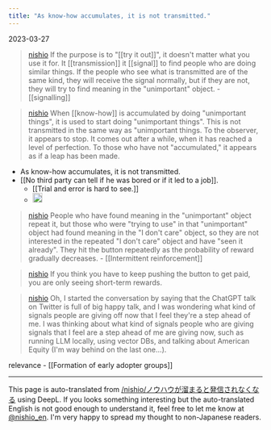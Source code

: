 ```yaml
---
title: "As know-how accumulates, it is not transmitted."
---
```


2023-03-27
> [nishio](https://twitter.com/nishio/status/1640345497784184837) If the purpose is to "[[try it out]]", it doesn't matter what you use it for. It [[transmission]] it [[signal]] to find people who are doing similar things. If the people who see what is transmitted are of the same kind, they will receive the signal normally, but if they are not, they will try to find meaning in the "unimportant" object.
    - [[signalling]]

> [nishio](https://twitter.com/nishio/status/1640346254516338692) When [[know-how]] is accumulated by doing "unimportant things", it is used to start doing "unimportant things". This is not transmitted in the same way as "unimportant things. To the observer, it appears to stop. It comes out after a while, when it has reached a level of perfection. To those who have not "accumulated," it appears as if a leap has been made.
- As know-how accumulates, it is not transmitted.
- [[No third party can tell if he was bored or if it led to a job]].
    - [[Trial and error is hard to see.]]
    - <img src='https://scrapbox.io/api/pages/nishio-en/試行錯誤は見えにくい/icon' alt='試行錯誤は見えにくい.icon' height="19.5"/>

> [nishio](https://twitter.com/nishio/status/1640351366777540614) People who have found meaning in the "unimportant" object repeat it, but those who were "trying to use" in that "unimportant" object had found meaning in the "I don't care" object, so they are not interested in the repeated "I don't care" object and have "seen it already". They hit the button repeatedly as the probability of reward gradually decreases.
    - [[Intermittent reinforcement]]

> [nishio](https://twitter.com/nishio/status/1640351663314829312) If you think you have to keep pushing the button to get paid, you are only seeing short-term rewards.

> [nishio](https://twitter.com/nishio/status/1640352797639200769) Oh, I started the conversation by saying that the ChatGPT talk on Twitter is full of big happy talk, and I was wondering what kind of signals people are giving off now that I feel they're a step ahead of me. I was thinking about what kind of signals people who are giving signals that I feel are a step ahead of me are giving now, such as running LLM locally, using vector DBs, and talking about American Equity (I'm way behind on the last one...).

relevance
    - [[Formation of early adopter groups]]


---
This page is auto-translated from [/nishio/ノウハウが溜まると発信されなくなる](https://scrapbox.io/nishio/ノウハウが溜まると発信されなくなる) using DeepL. If you looks something interesting but the auto-translated English is not good enough to understand it, feel free to let me know at [@nishio_en](https://twitter.com/nishio_en). I'm very happy to spread my thought to non-Japanese readers.